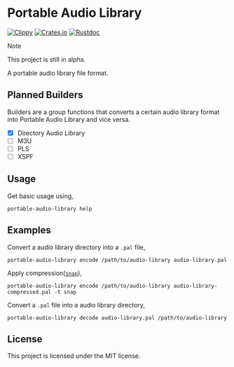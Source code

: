 # Portable Audio Library

[![Clippy](https://github.com/nanashi-1/portable-audio-library/actions/workflows/check.yml/badge.svg)](https://github.com/nanashi-1/portable-audio-library/actions/workflows/check.yml)
[![Crates.io](https://img.shields.io/crates/v/portable-audio-library.svg)](https://crates.io/crates/portable-audio-library)
[![Rustdoc](https://img.shields.io/badge/doc-rustdoc-green.svg)](https://docs.rs/portable-audio-library/0.1.0/portable_audio_library)

> [!NOTE]
> This project is still in alpha.

A portable audio library file format.

## Planned Builders

Builders are a group functions that converts a certain audio library format into Portable Audio Library and vice versa.

- [x] Directory Audio Library
- [ ] M3U
- [ ] PLS
- [ ] XSPF

## Usage

Get basic usage using,

    portable-audio-library help

## Examples

Convert a audio library directory into a `.pal` file,

    portable-audio-library encode /path/to/audio-library audio-library.pal

Apply compression([`snap`](https://github.com/BurntSushi/rust-snappy)),

    portable-audio-library encode /path/to/audio-library audio-library-compressed.pal -t snap

Convert a `.pal` file into a audio library directory,

    portable-audio-library decode audio-library.pal /path/to/audio-library

## License

This project is licensed under the MIT license.
